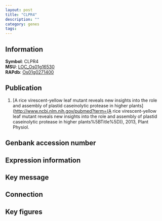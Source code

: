 ```yaml
---
layout: post
title: "CLPR4"
description: ""
category: genes
tags: 
---
```


## Information
__Symbol__: CLPR4  
__MSU__: [LOC_Os01g16530](http://rice.plantbiology.msu.edu/cgi-bin/ORF_infopage.cgi?orf=LOC_Os01g16530)  
__RAPdb__: [Os01g0271400](http://rapdb.dna.affrc.go.jp/viewer/gbrowse_details/irgsp1?name=Os01g0271400)  

## Publication
1. [A rice virescent-yellow leaf mutant reveals new insights into the role and assembly of plastid caseinolytic protease in higher plants](http://www.ncbi.nlm.nih.gov/pubmed?term=(A rice virescent-yellow leaf mutant reveals new insights into the role and assembly of plastid caseinolytic protease in higher plants%5BTitle%5D)), 2013, Plant Physiol.

## Genbank accession number

## Expression information

## Key message

## Connection

## Key figures


